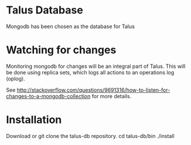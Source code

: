 # Talus Database

Mongodb has been chosen as the database for Talus

# Watching for changes

Monitoring mongodb for changes will be an integral part of
Talus. This will be done using replica sets, which logs all
actions to an operations log (oplog).

See http://stackoverflow.com/questions/9691316/how-to-listen-for-changes-to-a-mongodb-collection
for more details.

# Installation
Download or git clone the talus-db repository.
cd talus-db/bin
./install

